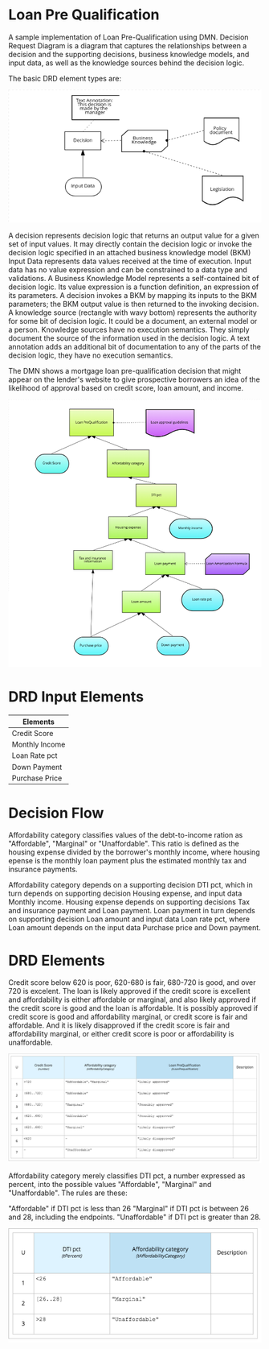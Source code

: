 Loan Pre Qualification
=======================

A sample implementation of Loan Pre-Qualification using DMN. Decision Request Diagram is a diagram that captures the relationships between a decision and the supporting decisions, business knowledge models, and input data, as well as the knowledge sources behind the decision logic. 

The basic DRD element types are: 

![](https://raw.githubusercontent.com/snandakumar87/loan-pre-qualification-dmn/master/DMN_overview.png)

A decision represents decision logic that returns an output value for a given set of input values. It may directly contain the decision logic or invoke the decision logic specified in an attached business knowledge model (BKM)
Input Data represents data values received at the time of execution. Input data has no value expression and can be constrained to a data type and validations.
A Business Knowledge Model represents a self-contained bit of decision logic. Its value expression is a function definition, an expression of its parameters. A decision invokes a BKM by mapping its inputs to the BKM parameters; the BKM output value is then returned to the invoking decision.
A knowledge source (rectangle with wavy bottom) represents the authority for some bit of decision logic. It could be a document, an external model or a person. Knowledge sources have no execution semantics. They simply document the source of the information used in the decision logic.
A text annotation adds an additional bit of documentation to any of the parts of the decision logic, they have no execution semantics.

The DMN shows a mortgage loan pre-qualification decision that might appear on the lender's website to give prospective borrowers an idea of the likelihood of approval based on credit score, loan amount, and income.

![](https://raw.githubusercontent.com/snandakumar87/loan-pre-qualification-dmn/master/Loan_prequalification_overview.png)

DRD Input Elements
==================

Elements        | 
-------------   | 
Credit Score    | 
Monthly Income  |
Loan Rate pct   |
Down Payment    |
Purchase Price  |

Decision Flow
==============

Affordability category classifies values of the debt-to-income ration as "Affordable", "Marginal" or "Unaffordable". This ratio is defined as the housing expense divided by the borrower's monthly income, where housing epense is the monthly loan payment plus the estimated monthly tax and insurance payments.

Affordability category depends on a supporting decision DTI pct, which in turn depends on supporting decision Housing expense, and input data Monthly income. Housing expense depends on supporting decisions Tax and insurance payment and Loan payment. Loan payment in turn depends on supporting decision Loan amount and input data Loan rate pct, where Loan amount depends on the input data Purchase price and Down payment.

DRD Elements
=============

Credit score below 620 is poor, 620-680 is fair, 680-720 is good, and over 720 is excelent. The loan is likely approved if the credit score is excellent and affordability is either affordable or marginal, and also likely approved if the credit score is good and the loan is affordable. It is possibly approved if credit score is good and affordability marginal, or credit score is fair and affordable. And it is likely disapproved if the credit score is fair and affordability marginal, or either credit score is poor or affordability is unaffordable.

![](https://raw.githubusercontent.com/snandakumar87/loan-pre-qualification-dmn/master/loan_prequal.png)

Affordability category merely classifies DTI pct, a number expressed as percent, into the possible values "Affordable", "Marginal" and "Unaffordable". The rules are these:

"Affordable" if DTI pct is less than 26
"Marginal" if DTI pct is between 26 and 28, including the endpoints.
"Unaffordable" if DTI pct is greater than 28.

![](https://raw.githubusercontent.com/snandakumar87/loan-pre-qualification-dmn/master/affordavility_category.png)


